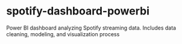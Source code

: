 # spotify-dashboard-powerbi
Power BI dashboard analyzing Spotify streaming data. Includes data cleaning, modeling, and visualization process
